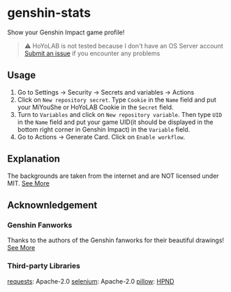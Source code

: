# genshin-stats
Show your Genshin Impact game profile!

> ⚠️ HoYoLAB is not tested because I don't have an OS Server account
> [Submit an issue](https://github.com/Jasonzyt/genshin-stats/issues/new) if you encounter any problems

## Usage

1. Go to Settings -> Security -> Secrets and variables -> Actions
2. Click on `New repository secret`. Type `Cookie` in the `Name` field and put your MiYouShe or HoYoLAB Cookie in the `Secret` field.
3. Turn to `Variables` and click on `New repository variable`. Then type `UID` in the `Name` field and put your game UID(it should be displayed in the bottom right corner in Genshin Impact) in the `Variable` field.
4. Go to Actions -> Generate Card. Click on `Enable workflow`.

## Explanation

The backgrounds are taken from the internet and are NOT licensed under MIT. [See More](https://github.com/Jasonzyt/genshin-stats/blob/main/assets/img/README.md)

## Acknownledgement

### Genshin Fanworks

Thanks to the authors of the Genshin fanworks for their beautiful drawings!  
[See More](https://github.com/Jasonzyt/genshin-stats/blob/main/assets/img/README.md)

### Third-party Libraries

[requests](https://github.com/psf/requests): Apache-2.0
[selenium](https://www.selenium.dev): Apache-2.0
[pillow](https://python-pillow.org): [HPND](https://github.com/python-pillow/Pillow/blob/main/LICENSE)
